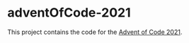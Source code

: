 # adventOfCode-2021

This project contains the code for the [Advent of Code 2021](https://adventofcode.com/2021 "Advent of Code 2021 Homepage").